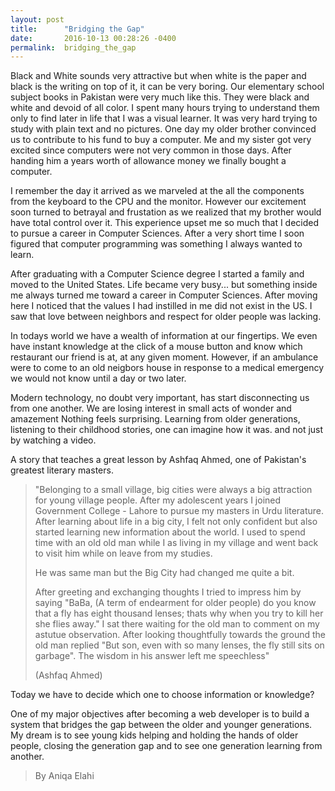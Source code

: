 ```yaml
---
layout: post
title:      "Bridging the Gap"
date:       2016-10-13 00:28:26 -0400
permalink:  bridging_the_gap
---
```


Black and White sounds very attractive but when white is the paper and black is the writing on top of it, it can be very boring. Our elementary school subject books in Pakistan were very much like this. They were black and white and devoid of all color. I spent many hours trying to understand them only to find later in life that I was a visual learner. It was very hard trying to study with plain text and no pictures. One day my older brother convinced us to contribute to his fund to buy a computer. Me and my sister got very excited since computers were not very common in those days. After handing him a years worth of allowance money we finally bought a computer. 

I remember the day it arrived as we marveled at the all the components from the keyboard to the CPU and the monitor. However our excitement soon turned to betrayal and frustation as we realized that my brother would have total control over it. This experience upset me so much that I decided to pursue a career in Computer Sciences. After a very short time I soon figured that computer programming was something I always wanted to learn. 

After graduating with a Computer Science degree I started a family and moved to the United States. Life became very busy... but something inside me always turned me toward a career in Computer Sciences. After moving here I noticed that the values I had instilled in me did not exist in the US. I saw that love between neighbors and respect for older people was lacking. 

In todays world we have a wealth of information at our fingertips. We even have instant knowledge at the click of a mouse button and know which restaurant our friend is at, at any given moment. However, if an ambulance were to come to an old neigbors house in response to a medical emergency we would not know until a day or two later.

Modern technology, no doubt very important, has start disconnecting us from one another.  We are losing interest in small acts of wonder and amazement Nothing feels surprising.  Learning from older generations, listening to their childhood stories, one can imagine how it was. and not just by watching a video.

A story  that teaches  a  great lesson  by Ashfaq Ahmed, one of Pakistan's greatest literary masters.
> 
> "Belonging to a small village, big cities were always a big attraction for young village people. After my adolescent years I joined Government College - Lahore to pursue my masters in Urdu literature. After learning about life in a big city, I felt not only confident but also started learning new information about the world. I used to spend time with an old old man while I as living in my village and went back to visit him while on leave from my studies. 
> 
> He was same man but the Big City had changed me quite a bit. 
> 
> After greeting and exchanging thoughts I tried to impress him by saying "BaBa, (A term of endearment for older people) do you know that a fly has eight thousand lenses; thats why when you try to kill her she flies away." I sat there waiting for the old man to comment on my astutue observation. After looking thoughtfully towards the ground the old man replied "But son, even with so many lenses, the fly still sits on garbage". The wisdom in his answer left me speechless"
> 
> (Ashfaq Ahmed)


Today we have to decide which one to choose information or knowledge?

One of my major objectives after becoming a web developer is to build a system that bridges the gap between the older and younger generations. My dream is to see young kids helping and holding the hands of older people, closing the generation gap and to see one generation learning from another. 

> By Aniqa Elahi
 




